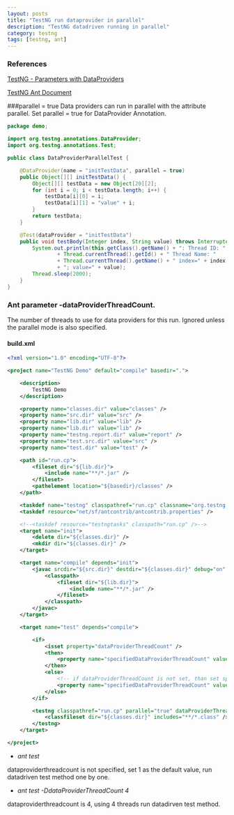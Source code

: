 ```yaml
---
layout: posts
title: "TestNG run dataprovider in parallel"
description: "TestNG datadriven running in parallel"
category: testng
tags: [testng, ant]
---
```


### References
[TestNG - Parameters with DataProviders](http://testng.org/doc/documentation-main.html#parameters-dataproviders)

[TestNG Ant Document](http://testng.org/doc/ant.html)

###parallel = true
Data providers can run in parallel with the attribute parallel. Set parallel = true for DataProvider Annotation.

```java
package demo;

import org.testng.annotations.DataProvider;
import org.testng.annotations.Test;

public class DataProviderParallelTest {

	@DataProvider(name = "initTestData", parallel = true)
	public Object[][] initTestData() {
		Object[][] testData = new Object[20][2];
		for (int i = 0; i < testData.length; i++) {
			testData[i][0] = i;
			testData[i][1] = "value" + i;
		}
		return testData;
	}

	@Test(dataProvider = "initTestData")
	public void testBody(Integer index, String value) throws InterruptedException {
		System.out.println(this.getClass().getName() + ": Thread ID: "
				+ Thread.currentThread().getId() + " Thread Name: "
				+ Thread.currentThread().getName() + " index=" + index
				+ "; value=" + value);
		Thread.sleep(2000);
	}
}
```

### Ant parameter -dataProviderThreadCount.
The number of threads to use for data providers for this run. Ignored unless the parallel mode is also specified.

#### build.xml

```xml
<?xml version="1.0" encoding="UTF-8"?>

<project name="TestNG Demo" default="compile" basedir=".">

	<description>
		TestNG Demo
    </description>

	<property name="classes.dir" value="classes" />
	<property name="src.dir" value="src" />
	<property name="lib.dir" value="lib" />
	<property name="lib.dir" value="lib" />
	<property name="testng.report.dir" value="report" />
	<property name="test.src.dir" value="src" />
	<property name="test.dir" value="test" />

	<path id="run.cp">
		<fileset dir="${lib.dir}">
			<include name="**/*.jar" />
		</fileset>
		<pathelement location="${basedir}/classes" />
	</path>

	<taskdef name="testng" classpathref="run.cp" classname="org.testng.TestNGAntTask" />
	<taskdef resource="net/sf/antcontrib/antcontrib.properties" />

	<!--<taskdef resource="testngtasks" classpath="run.cp" />-->
	<target name="init">
		<delete dir="${classes.dir}" />
		<mkdir dir="${classes.dir}" />
	</target>

	<target name="compile" depends="init">
		<javac srcdir="${src.dir}" destdir="${classes.dir}" debug="on" includeAntRuntime="false" includejavaruntime="false" failonerror="true" nowarn="true" source="1.6">
			<classpath>
				<fileset dir="${lib.dir}">
					<include name="**/*.jar" />
				</fileset>
			</classpath>
		</javac>
	</target>

	<target name="test" depends="compile">

		<if>
			<isset property="dataProviderThreadCount" />
			<then>
				<property name="specifiedDataProviderThreadCount" value="${dataProviderThreadCount}" />
			</then>
			<else>
				<!-- if dataProviderThreadCount is not set, than set specifiedDataProviderThreadCount = 1-->
				<property name="specifiedDataProviderThreadCount" value="1" />
			</else>
		</if>

		<testng classpathref="run.cp" parallel="true" dataProviderThreadCount="${specifiedDataProviderThreadCount}" threadCount="1">
			<classfileset dir="${classes.dir}" includes="**/*.class" />
		</testng>
	</target>

</project>
```

* *ant test*

dataproviderthreadcount is not specified, set 1 as the default value, run datadriven test method one by one.

* *ant test -DdataProviderThreadCount 4*

dataproviderthreadcount is 4, using 4 threads run datadirven test method.


